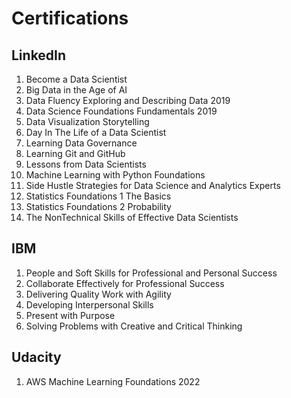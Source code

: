 # Certifications

## LinkedIn
 1. Become a Data Scientist
 2. Big Data in the Age of AI
 3. Data Fluency Exploring and Describing Data 2019
 4. Data Science Foundations Fundamentals 2019
 5. Data Visualization Storytelling
 6. Day In The Life of a Data Scientist
 7. Learning Data Governance
 8. Learning Git and GitHub
 9. Lessons from Data Scientists
10. Machine Learning with Python Foundations
11. Side Hustle Strategies for Data Science and Analytics Experts
12. Statistics Foundations 1 The Basics
13. Statistics Foundations 2 Probability
14. The NonTechnical Skills of Effective Data Scientists

## IBM
 1. People and Soft Skills for Professional and Personal Success
 2. Collaborate Effectively for Professional Success
 3. Delivering Quality Work with Agility
 4. Developing Interpersonal Skills
 5. Present with Purpose
 6. Solving Problems with Creative and Critical Thinking
 
 ## Udacity
 1. AWS Machine Learning Foundations 2022
